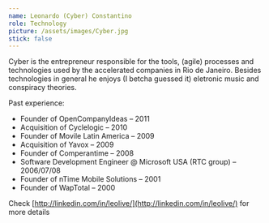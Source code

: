 ```yaml
---
name: Leonardo (Cyber) Constantino
role: Technology
picture: /assets/images/Cyber.jpg
stick: false
---
```


Cyber is the entrepreneur responsible for the tools, (agile) processes and technologies used by the accelerated companies in Rio de Janeiro. Besides technologies in general he enjoys (I betcha guessed it) eletronic music and conspiracy theories.

Past experience:

* Founder of OpenCompanyIdeas – 2011
* Acquisition of Cyclelogic – 2010
* Founder of Movile Latin America – 2009
* Acquisition of Yavox – 2009
* Founder of Comperantime – 2008
* Software Development Engineer @ Microsoft USA (RTC group) – 2006/07/08
* Founder of nTime Mobile Solutions – 2001
* Founder of WapTotal – 2000

Check [http://linkedin.com/in/leolive/](http://linkedin.com/in/leolive/) for more details

